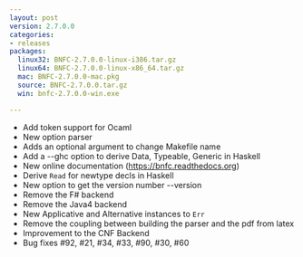 ```yaml
---
layout: post
version: 2.7.0.0
categories:
- releases
packages:
  linux32: BNFC-2.7.0.0-linux-i386.tar.gz
  linux64: BNFC-2.7.0.0-linux-x86_64.tar.gz
  mac: BNFC-2.7.0.0-mac.pkg
  source: BNFC-2.7.0.0.tar.gz
  win: bnfc-2.7.0.0-win.exe

---
```


* Add token support for Ocaml
* New option parser
* Adds an optional argument to change Makefile name
* Add a --ghc option to derive Data, Typeable, Generic in Haskell
* New online documentation (https://bnfc.readthedocs.org)
* Derive ``Read`` for newtype decls in Haskell
* New option to get the version number --version
* Remove the F# backend
* Remove the Java4 backend
* New Applicative and Alternative instances to ``Err``
* Remove the coupling between building the parser and the pdf from
  latex
* Improvement to the CNF Backend
* Bug fixes #92, #21, #34, #33, #90, #30, #60
